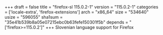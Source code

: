 +++
draft = false
title = "firefox-sl 115.0.2-1"
version = "115.0.2-1"
categories = ['locale-extra', 'firefox-extensions']
arch = "x86_64"
size = "534640"
usize = "596055"
sha1sum = "35e41b539b8a05e07215ebc0b63fefe150301f5b"
depends = "['firefox>=115.0.2']"
+++
Slovenian language support for Firefox